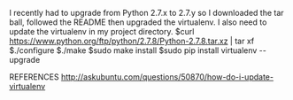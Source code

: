 I recently had to upgrade from Python 2.7.x to 2.7.y so I downloaded the tar ball, followed the README then upgraded the virtualenv.
I also need to update the virtualenv in my project directory.
$curl https://www.python.org/ftp/python/2.7.8/Python-2.7.8.tar.xz | tar xf
$./configure
$./make
$sudo make install
$sudo pip install virtualenv --upgrade


REFERENCES
http://askubuntu.com/questions/50870/how-do-i-update-virtualenv
